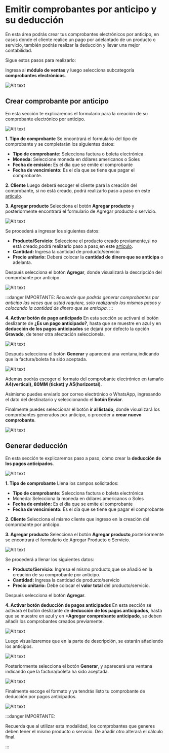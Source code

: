 # Emitir comprobantes por anticipo y su deducción

En esta área podrás crear tus comprobantes electrónicos por anticipo, en casos donde el cliente realice un pago por adelantado de un producto o servicio, también podrás realizar la deducción y llevar una mejor contabilidad.

Sigue estos pasos para realizarlo:

Ingresa al **módulo de ventas** y luego selecciona subcategoría **comprobantes electrónicos**.

![Alt text](img/11_em.jpg)

## Crear comprobante por anticipo

En esta sección te explicaremos el formulario para la creación de su comprobante electrónico por anticipo.

![Alt text](img/1_crear-compro-(1).jpg)

**1. Tipo de comprobante**
Se encontrará el formulario del tipo de comprobante y se completarán los siguientes datos:

- **Tipo de comprobante:** Selecciona factura o boleta electrónica
- **Moneda:** Seleccione moneda en dólares americanos o Soles
- **Fecha de emisión:** Es el día que se emite el comprobante
- **Fecha de vencimiento:** Es el día que se tiene que pagar el comprobante.

**2. Cliente**
Luego deberá escoger el cliente para la creación del comprobante, si no está creado, podrá realizarlo paso a paso en este [artículo](https://fastura.github.io/documentacion/ventas/Emitir-comprobantes-Facturas-y-Boletas).

**3. Agregar producto**
Selecciona el botón **Agregar producto** y posteriormente encontrará el formulario de Agregar producto o servicio.

![Alt text](img/11_deduccion.jpg)

Se procederá a ingresar los siguientes datos:

- **Producto/Servicio:** Seleccione el producto creado previamente,si no está creado,podrá realizarlo paso a paso,en este [artículo](https://fastura.github.io/documentacion/ventas/Emitir-comprobantes-Facturas-y-Boletas).
- **Cantidad:** Ingresa la cantidad de producto/servicio
- **Precio unitario:** Deberá colocar la **cantidad de dinero que se anticipa** o adelanta.

Después selecciona el botón **Agregar**, donde visualizará la descripción del comprobante por anticipo.

![Alt text](img/12_deduccion.jpg)

:::danger IMPORTANTE:
*Recuerde que podrás generar comprobantes por anticipo las veces que usted requiere, solo realizando los mismos pasos y colocando la cantidad de dinero que se anticipa.*
:::

**4. Activar botón de pago anticipado**
En esta sección se activará el botón deslizante de **¿Es un pago anticipado?**, hasta que se muestre en azul y en **deducción de los pagos anticipados** se dejará por defecto la opción **Gravado**, de tener otra afectación seleccionela.

![Alt text](img/6_boton_anticipo.jpg)

Después selecciona el botón **Generar** y  aparecerá una ventana,indicando que la factura/boleta ha sido aceptada.

![Alt text](img/4_anticipo.jpg)

Además podrás escoger el formato del comprobante electrónico en tamaño **A4(vertical), 80MM (ticket) y A5(horizontal)**.

Asimismo puedes enviarlo por correo electrónico o WhatsApp, ingresando el dato del destinatario y seleccionando el **botón Enviar**.

Finalmente puedes seleccionar el botón  **ir al listado**, donde visualizará los comprobantes generados por anticipo,  o proceder a **crear nuevo comprobante**.

![Alt text](img/20_dec.jpg)

## Generar deducción

En esta sección te explicaremos paso a paso, cómo crear la **deducción de los pagos anticipados**.

![Alt text](img/1_crear-compro-(1).jpg)

**1. Tipo de comprobante**
Llena los campos solicitados:

- **Tipo de comprobante:** Selecciona factura o boleta electrónica
- Moneda: Selecciona la moneda en dólares americanos o Soles
- **Fecha de emisión:** Es el día que se emite el comprobante
- **Fecha de vencimiento:** Es el día que se tiene que pagar el comprobante

**2. Cliente**
Selecciona el mismo cliente que ingreso en la creación del comprobante por anticipo.

**3. Agregar producto**
Selecciona el botón **Agregar producto**,posteriormente se encontrará el formulario de Agregar Producto o Servicio.

![Alt text](img/15_ded.jpg)

Se procederá a llenar los siguientes datos:

- **Producto/Servicio:** Ingresa el mismo producto,que se añadió en la creación de su comprobante por anticipo.
- **Cantidad:** Ingresa la cantidad de producto/servicio
- **Precio unitario:** Debe colocar el **valor total** del producto/servicio.

Después selecciona el botón **Agregar**.

**4. Activar botón deducción de pagos anticipados**
En esta sección se activará el botón deslizante de **deducción de los pagos anticipados**, hasta que se muestre en azul y en **+Agregar comprobante anticipado**,  se deben añadir los comprobantes creados previamente.

![Alt text](img/16_ded.jpg)

Luego visualizaremos que en la parte de descripción, se estarán añadiendo los anticipos.

![Alt text](img/17_dec.jpg)

Posteriormente selecciona el botón **Generar**, y  aparecerá una ventana indicando que la factura/boleta ha sido aceptada.

![Alt text](img/Capturadec_dec.jpg)

Finalmente escoge el formato y ya tendrás listo tu comprobante de deducción por pagos anticipados.

![Alt text](img/18_dec.jpg)

:::danger IMPORTANTE:

 Recuerda que al utilizar esta modalidad, los comprobantes que generes deben tener el mismo producto o servicio. De añadir otro alterará el cálculo final.

:::
